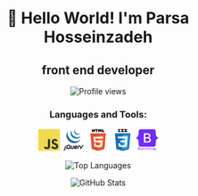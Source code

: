 <h1 align="center">👋 Hello World! I'm Parsa Hosseinzadeh</h1>
<h2 align="center">front end developer</h2>

<p align="center"> 
  <img src="https://komarev.com/ghpvc/?username=TheParsa1&label=Profile%20views&color=0e75b6&style=flat" alt="Profile views" /> 
</p>




<h3 align="center">Languages and Tools:</h3>
<p align="center"> 
  
  <img src="https://raw.githubusercontent.com/devicons/devicon/master/icons/javascript/javascript-original.svg" alt="JavaScript" width="40" height="40"/> 
  <img src="https://raw.githubusercontent.com/devicons/devicon/master/icons/jquery/jquery-original-wordmark.svg" alt="jQuery" width="40" height="40"/> 
  <img src="https://raw.githubusercontent.com/devicons/devicon/master/icons/html5/html5-original-wordmark.svg" alt="HTML5" width="40" height="40"/> 
  <img src="https://raw.githubusercontent.com/devicons/devicon/master/icons/css3/css3-original-wordmark.svg" alt="CSS3" width="40" height="40"/> 
  <img src="https://raw.githubusercontent.com/devicons/devicon/master/icons/bootstrap/bootstrap-plain-wordmark.svg" alt="Bootstrap" width="40" height="40"/> 
   
  
</p>


<p align="center">
  <img src="https://github-readme-stats.vercel.app/api/top-langs?username=TheParsa1&show_icons=true&locale=en&layout=compact" alt="Top Languages" />
</p>

<p align="center">
  <img src="https://github-readme-stats.vercel.app/api?username=TheParsa1&show_icons=true&locale=en" alt="GitHub Stats" />
</p>
